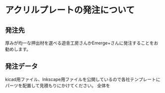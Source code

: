 # アクリルプレートの発注について
## 発注先
厚みが均一な押出材を選べる遊舎工房さんかEmerge+さんに発注することをお勧めします。
## 発注データ
kicad用ファイル、Inkscape用ファイルを公開しているので各社テンプレートにパーツを配置して見積もりにかけてください。
全体を
